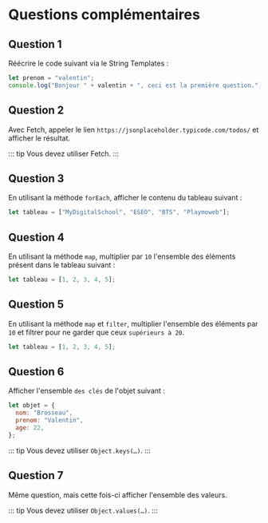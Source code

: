 # Questions complémentaires

## Question 1

Réécrire le code suivant via le String Templates :

```javascript
let prenom = "valentin";
console.log("Bonjour " + valentin + ", ceci est la première question.");
```

## Question 2

Avec Fetch, appeler le lien `https://jsonplaceholder.typicode.com/todos/` et afficher le résultat.

::: tip
Vous devez utiliser Fetch.
:::

## Question 3

En utilisant la méthode `forEach`, afficher le contenu du tableau suivant :

```javascript
let tableau = ["MyDigitalSchool", "ESEO", "BTS", "Playmoweb"];
```

## Question 4

En utilisant la méthode `map`, multiplier par `10` l'ensemble des éléments présent dans le tableau suivant :

```javascript
let tableau = [1, 2, 3, 4, 5];
```

## Question 5

En utilisant la méthode `map` et `filter`, multiplier l'ensemble des éléments par `10` et filtrer pour ne garder que ceux `supérieurs à 20`.

```javascript
let tableau = [1, 2, 3, 4, 5];
```

## Question 6

Afficher l'ensemble `des clés` de l'objet suivant :

```javascript
let objet = {
  nom: "Brosseau",
  prenom: "Valentin",
  age: 22,
};
```

::: tip
Vous devez utiliser `Object.keys(…)`.
:::

## Question 7

Même question, mais cette fois-ci afficher l'ensemble des valeurs.

::: tip
Vous devez utiliser `Object.values(…)`.
:::

